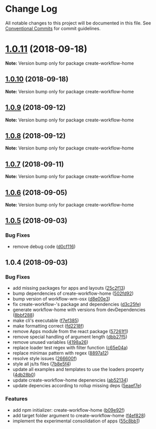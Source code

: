# Change Log

All notable changes to this project will be documented in this file.
See [Conventional Commits](https://conventionalcommits.org) for commit guidelines.

<a name="1.0.11"></a>
# [1.0.11](https://github.com/havardh/workflow/compare/create-workflow-home@1.0.10...create-workflow-home@1.0.11) (2018-09-18)

**Note:** Version bump only for package create-workflow-home





<a name="1.0.10"></a>
## [1.0.10](https://github.com/havardh/workflow/compare/create-workflow-home@1.0.9...create-workflow-home@1.0.10) (2018-09-18)

**Note:** Version bump only for package create-workflow-home





<a name="1.0.9"></a>
## [1.0.9](https://github.com/havardh/workflow/compare/create-workflow-home@1.0.8...create-workflow-home@1.0.9) (2018-09-12)

**Note:** Version bump only for package create-workflow-home





<a name="1.0.8"></a>
## [1.0.8](https://github.com/havardh/workflow/compare/create-workflow-home@1.0.7...create-workflow-home@1.0.8) (2018-09-12)

**Note:** Version bump only for package create-workflow-home





<a name="1.0.7"></a>
## [1.0.7](https://github.com/havardh/workflow/compare/create-workflow-home@1.0.6...create-workflow-home@1.0.7) (2018-09-11)

**Note:** Version bump only for package create-workflow-home





<a name="1.0.6"></a>
## [1.0.6](https://github.com/havardh/workflow/compare/create-workflow-home@1.0.5...create-workflow-home@1.0.6) (2018-09-05)

**Note:** Version bump only for package create-workflow-home





<a name="1.0.5"></a>
## [1.0.5](https://github.com/havardh/workflow/compare/create-workflow-home@1.0.4...create-workflow-home@1.0.5) (2018-09-03)


### Bug Fixes

* remove debug code ([d0cf116](https://github.com/havardh/workflow/commit/d0cf116))





<a name="1.0.4"></a>
## 1.0.4 (2018-09-03)


### Bug Fixes

* add missing packages for apps and layouts ([25c2f13](https://github.com/havardh/workflow/commit/25c2f13))
* bump dependencies of create-workflow-home ([502fd92](https://github.com/havardh/workflow/commit/502fd92))
* bump version of workflow-wm-osx ([d8e00e3](https://github.com/havardh/workflow/commit/d8e00e3))
* fix create-workflow-'s package and dependencies ([d3c25fe](https://github.com/havardh/workflow/commit/d3c25fe))
* generate workflow-home with versions from devDependencies ([8bbf288](https://github.com/havardh/workflow/commit/8bbf288))
* make cli's executable ([f7ef385](https://github.com/havardh/workflow/commit/f7ef385))
* make formatting correct ([fd2218f](https://github.com/havardh/workflow/commit/fd2218f))
* remove Apps module from the react package ([57261f1](https://github.com/havardh/workflow/commit/57261f1))
* remove special handling of argument length ([dbb27f5](https://github.com/havardh/workflow/commit/dbb27f5))
* remove unused variables ([4198a26](https://github.com/havardh/workflow/commit/4198a26))
* replace loader test regex with filter function ([c65e04a](https://github.com/havardh/workflow/commit/c65e04a))
* replace minimax pattern with regex ([8897a12](https://github.com/havardh/workflow/commit/8897a12))
* resolve style issues ([266600f](https://github.com/havardh/workflow/commit/266600f))
* style all js/ts files ([7b8e5f4](https://github.com/havardh/workflow/commit/7b8e5f4))
* update all examples and templates to use the loaders property ([4db28b0](https://github.com/havardh/workflow/commit/4db28b0))
* update create-workflow-home depenencies ([ab52134](https://github.com/havardh/workflow/commit/ab52134))
* update depencies according to rollup missing deps ([5eaef7e](https://github.com/havardh/workflow/commit/5eaef7e))


### Features

* add npm initializer: create-workflow-home ([b09e92f](https://github.com/havardh/workflow/commit/b09e92f))
* add target folder argument to create-workflow-home ([f4ef828](https://github.com/havardh/workflow/commit/f4ef828))
* implement the experimental consolidation of apps ([55c8bb1](https://github.com/havardh/workflow/commit/55c8bb1))

